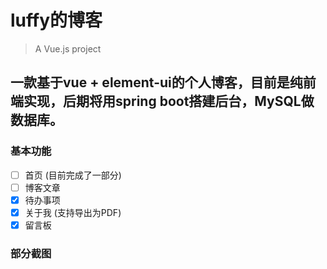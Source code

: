 # luffy的博客

> A Vue.js project
## 一款基于vue + element-ui的个人博客，目前是纯前端实现，后期将用spring boot搭建后台，MySQL做数据库。
### 基本功能
- [ ] 首页 (目前完成了一部分)
- [ ] 博客文章
- [x] 待办事项
- [x] 关于我 (支持导出为PDF)
- [x] 留言板

### 部分截图
